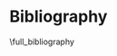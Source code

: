 <!--
Distributed under the terms of the GPL license version 3.

The full license is in the file LICENSE, distributed with this
software.
-->

# Bibliography

\full_bibliography
